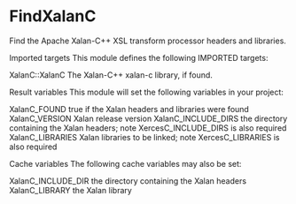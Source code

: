   

# FindXalanC  
Find the Apache Xalan-C++ XSL transform processor headers and libraries.  


Imported targets
This module defines the following IMPORTED targets:

XalanC::XalanC
The Xalan-C++ xalan-c library, if found.

  


Result variables
This module will set the following variables in your project:

XalanC_FOUND
true if the Xalan headers and libraries were found
XalanC_VERSION
Xalan release version
XalanC_INCLUDE_DIRS
the directory containing the Xalan headers; note
XercesC_INCLUDE_DIRS is also required
XalanC_LIBRARIES
Xalan libraries to be linked; note XercesC_LIBRARIES is also
required

  


Cache variables
The following cache variables may also be set:

XalanC_INCLUDE_DIR
the directory containing the Xalan headers
XalanC_LIBRARY
the Xalan library

  


